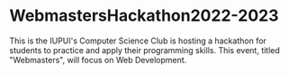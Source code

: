 # WebmastersHackathon2022-2023
This is the IUPUI's Computer Science Club is hosting a hackathon for students to practice and apply their programming skills. This event, titled "Webmasters", will focus on Web Development.
